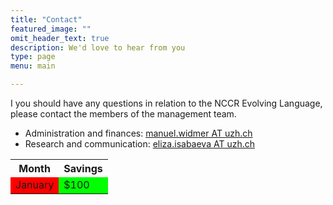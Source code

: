 ```yaml
---
title: "Contact"
featured_image: ""
omit_header_text: true
description: We'd love to hear from you
type: page
menu: main

---
```


I you should have any questions in relation to the NCCR Evolving Language, please contact the members of the management team.
* Administration and finances: [manuel.widmer AT uzh.ch](mailto:manuel.widmer@uzh.ch)
* Research and communication: [eliza.isabaeva AT uzh.ch](mailto:eliza.isabaeva@uzh.ch)

<html>
<body>
<table>
  <tr>
    <th>Month</th>
    <th>Savings</th>
  </tr>
  <tr>
    <td bgcolor="#FF0000">January</td>
    <td bgcolor="#00FF00">$100</td>
  </tr>
</table>
</body>
</html>